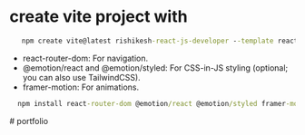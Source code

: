 # create vite project with

```cmd
   npm create vite@latest rishikesh-react-js-developer --template react-ts
```

-   react-router-dom: For navigation.
-   @emotion/react and @emotion/styled: For CSS-in-JS styling (optional; you can also use TailwindCSS).
-   framer-motion: For animations.

```cmd
  npm install react-router-dom @emotion/react @emotion/styled framer-motion
```
#   p o r t f o l i o  
 